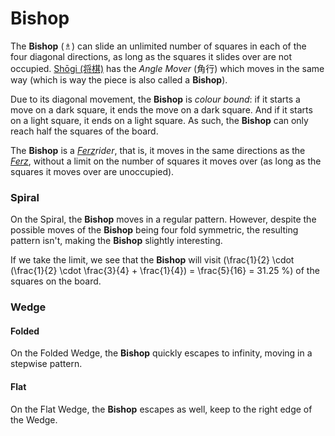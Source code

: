 # Bishop

The **Bishop** (&#x2657;) can slide an unlimited number of squares in
each of the four diagonal directions, as long as the squares it
slides over are not occupied. [Sh&#x14d;gi (&#x5c06;&#x68cb;)](#wiki:Shogi)
has the *Angle Mover* (&#x89d2;&#x884c;) which moves in the same
way (which is way the piece is also called a **Bishop**).

Due to its diagonal movement, the **Bishop** is *colour bound*: if it
starts a move on a dark square, it ends the move on a dark square.
And if it starts on a light square, it ends on a light square. As such,
the **Bishop** can only reach half the squares of the board.

The **Bishop** is a [*Ferz*](ferz.html)*rider*, that is, it moves in the
same directions as the [*Ferz*](ferz.html), without a limit on
the number of squares it moves over (as long as the squares it
moves over are unoccupied).

### Spiral

On the Spiral, the **Bishop** moves in a regular pattern. However, 
despite the possible moves of the **Bishop** being four fold symmetric,
the resulting pattern isn't, making the **Bishop** slightly interesting.

If we take the limit, we see that the **Bishop** will visit
\(\frac{1}{2} \cdot (\frac{1}{2} \cdot \frac{3}{4} + \frac{1}{4}) =
  \frac{5}{16} = 31.25 \%\) of the squares on the board.

### Wedge

#### Folded

On the Folded Wedge, the **Bishop** quickly escapes to infinity, moving in
a stepwise pattern.

#### Flat

On the Flat Wedge, the **Bishop** escapes as well, keep to the right
edge of the Wedge.

<div class = 'trapped' data-piece = 'bishop'></div>
<div class = 'boxset'  data-sets  = 'chess'></div>
